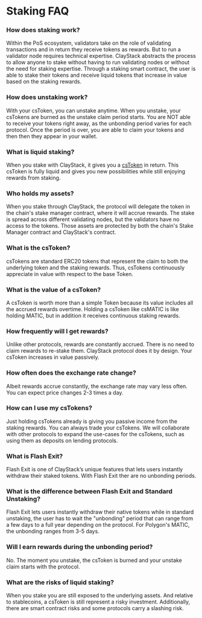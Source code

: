 # Staking FAQ

### How does staking work?
Within the PoS ecosystem, validators take on the role of validating transactions and in return they receive tokens as rewards. But to run a validator node requires technical expertise. ClayStack abstracts the process to allow anyone to stake without having to run validating nodes or without the need for staking expertise. Through a staking smart contract, the user is able to stake their tokens and receive liquid tokens that increase in value based on the staking rewards.

### How does unstaking work?
With your csToken, you can unstake anytime. When you unstake, your csTokens are burned as the unstake claim period starts. You are NOT able to receive your tokens right away, as the unbonding period varies for each protocol. Once the period is over, you are able to claim your tokens and then then they appear in your wallet.

### What is liquid staking?
When you stake with ClayStack, it gives you a [csToken](#what-is-the-cstoken) in return. This csToken is fully liquid and gives you new possibilities while still enjoying rewards from staking.

### Who holds my assets?
When you stake through ClayStack, the protocol will delegate the token in the chain's stake manager contract, where it will accrue rewards. The stake is spread across different validating nodes, but the validators have no access to the tokens. Those assets are protected by both the chain's Stake Manager contract and ClayStack's contract.

### What is the csToken?

csTokens are standard ERC20 tokens that represent the claim to both the underlying token and the staking rewards. Thus, csTokens continuously appreciate in value with respect to the base Token.

### What is the value of a csToken?

A csToken is worth more than a simple Token because its value includes all the accrued rewards overtime. Holding a csToken like csMATIC is like holding MATIC, but in addition it receives continuous staking rewards.

### How frequently will I get rewards?
Unlike other protocols, rewards are constantly accrued. There is no need to claim rewards to re-stake them. ClayStack protocol does it by design. Your csToken increases in value passively.

### How often does the exchange rate change?
Albeit rewards accrue constantly, the exchange rate may vary less often. You can expect price changes 2-3 times a day.

### How can I use my csTokens?

Just holding csTokens already is giving you passive income from the staking rewards. You can always trade your csTokens. We will collaborate with other protocols to expand the use-cases for the csTokens, such as using them as deposits on lending protocols. 

### What is Flash Exit?

Flash Exit is one of ClayStack’s unique features that lets users instantly withdraw their staked tokens. With Flash Exit ther are no unbonding periods.

### What is the difference between Flash Exit and Standard Unstaking?

Flash Exit lets users instantly withdraw their native tokens while in standard unstaking, the user has to wait the "unbonding" period that can range from a few days to a full year depending on the protocol. For Polygon's MATIC, the unbonding ranges from 3-5 days.

### Will I earn rewards during the unbonding period?
No. The moment you unstake, the csToken is burned and your unstake claim starts with the protocol.

### What are the risks of liquid staking?
When you stake you are still exposed to the underlying assets. And relative to stablecoins, a csToken is still represent a risky investment. Additionally, there are smart contract risks and some protocols carry a slashing risk.
